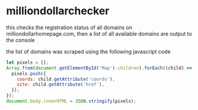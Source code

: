 # milliondollarchecker

this checks the registration status of all domains on milliondollarhomepage.com, then a list of all available domains are output to the console

the list of domains was scraped using the following javascript code

```js
let pixels = [];
Array.from(document.getElementById('Map').children).forEach((child) => {
  pixels.push({
    coords: child.getAttribute('coords'),
    site: child.getAttribute('href'),
  });
});
document.body.innerHTML = JSON.stringify(pixels);
```

